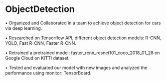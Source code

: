 # ObjectDetection
•	Organized and Collaborated in a team to achieve object detection for cars via deep learning.

•	Researched on Tensorflow API, different object detection models: R-CNN, YOLO, Fast R-CNN, Faster R-CNN.

•	Retrained a pretrained model: faster_rcnn_resnet101_coco_2018_01_28 on Google Cloud on KITTI dataset.

•	Tested and evaluated our model with new images and analyzed the performance using monitor: TensorBoard.
